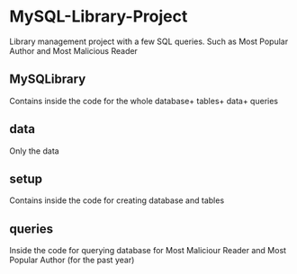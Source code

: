 # MySQL-Library-Project
Library management project with a few SQL queries. Such as Most Popular Author and Most Malicious Reader

## MySQLibrary
Contains inside the code for the whole database+ tables+ data+ queries

## data
Only the data

## setup
Contains inside the code for creating database and tables

## queries
Inside the code for querying database for Most Maliciour Reader and Most Popular Author (for the past year)
